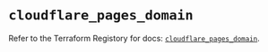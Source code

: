# `cloudflare_pages_domain`

Refer to the Terraform Registory for docs: [`cloudflare_pages_domain`](https://www.terraform.io/docs/providers/cloudflare/r/pages_domain).
